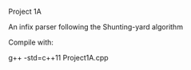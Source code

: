 Project 1A

An infix parser following the Shunting-yard algorithm

Compile with:

g++ -std=c++11 Project1A.cpp
